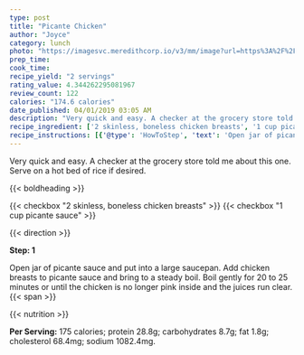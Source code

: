 ```yaml
---
type: post
title: "Picante Chicken"
author: "Joyce"
category: lunch
photo: "https://imagesvc.meredithcorp.io/v3/mm/image?url=https%3A%2F%2Fimages.media-allrecipes.com%2Fuserphotos%2F32105.jpg"
prep_time: 
cook_time: 
recipe_yield: "2 servings"
rating_value: 4.344262295081967
review_count: 122
calories: "174.6 calories"
date_published: 04/01/2019 03:05 AM
description: "Very quick and easy. A checker at the grocery store told me about this one. Serve on a hot bed of rice if desired."
recipe_ingredient: ['2 skinless, boneless chicken breasts', '1 cup picante sauce']
recipe_instructions: [{'@type': 'HowToStep', 'text': 'Open jar of picante sauce and put into a large saucepan. Add chicken breasts to picante sauce and bring to a steady boil. Boil gently for 20 to 25 minutes or until the chicken is no longer pink inside and the juices run clear.\n'}]
---
```


Very quick and easy. A checker at the grocery store told me about this one. Serve on a hot bed of rice if desired. 

{{< boldheading >}}

{{< checkbox "2  skinless, boneless chicken breasts" >}}
{{< checkbox "1 cup picante sauce" >}}


{{< direction >}}

**Step: 1**

Open jar of picante sauce and put into a large saucepan. Add chicken breasts to picante sauce and bring to a steady boil. Boil gently for 20 to 25 minutes or until the chicken is no longer pink inside and the juices run clear.{{< span >}}

{{< nutrition >}}

**Per Serving:** 175 calories; protein 28.8g; carbohydrates 8.7g; fat 1.8g; cholesterol 68.4mg; sodium 1082.4mg.